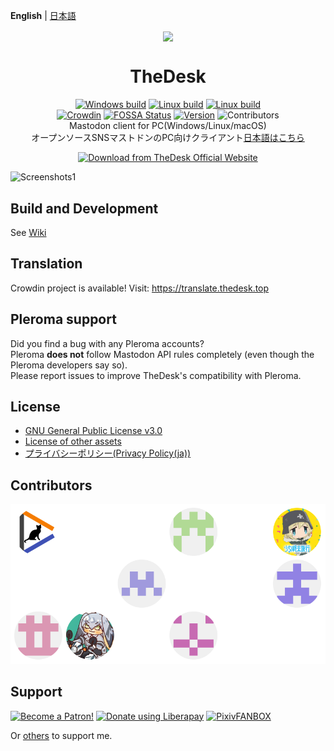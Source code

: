  **English** | [日本語](README_ja.md)
 
<div align="center">

<img src="app/img/desk.png" width="150" align="center">

<h1 align="center">TheDesk</h1>

[![Windows build](https://github.com/cutls/TheDesk/actions/workflows/build.yml/badge.svg)](https://github.com/cutls/TheDesk/actions/workflows/build.yml)
[![Linux build](https://github.com/cutls/TheDesk/actions/workflows/build-linux.yml/badge.svg)](https://github.com/cutls/TheDesk/actions/workflows/build-linux.yml)
[![Linux build](https://github.com/cutls/TheDesk/actions/workflows/build-macos.yml/badge.svg)](https://github.com/cutls/TheDesk/actions/workflows/build-macos.yml)  
[![Crowdin](https://d322cqt584bo4o.cloudfront.net/thedesk/localized.svg)](https://translate.thedesk.top/project/thedesk)
[![FOSSA Status](https://bit.ly/2N4cLd1)](https://bit.ly/31zqMmZ)
[![Version](https://flat.badgen.net/github/release/cutls/TheDesk)](https://github.com/cutls/TheDesk/releases)
![Contributors](https://flat.badgen.net/github/contributors/cutls/TheDesk)  
Mastodon client for PC(Windows/Linux/macOS)  
オープンソースSNSマストドンのPC向けクライアント[日本語はこちら](README_ja.md)  
  
[![Download from TheDesk Official Website](app/img/getFromTheDesk.svg)](https://thedesk.top)

</div>

![Screenshots1](https://thedesk.top/img/scr1.png)  

## Build and Development

See [Wiki](https://github.com/cutls/TheDesk/wiki)

## Translation

Crowdin project is available! Visit: https://translate.thedesk.top

## Pleroma support

Did you find a bug with any Pleroma accounts?  
Pleroma **does not** follow Mastodon API rules completely (even though the Pleroma developers say so).  
Please report issues to improve TheDesk's compatibility with Pleroma.

## License

* [GNU General Public License v3.0](https://github.com/cutls/TheDesk/blob/master/LICENSE)
* [License of other assets](https://github.com/cutls/TheDesk/wiki/License-of-other-assets)
* [プライバシーポリシー(Privacy Policy(ja))](https://thedesk.top/priv.html)

## Contributors

[![](./app/img/contributors.svg)](https://github.com/cutls/TheDesk/graphs/contributors)

## Support

<a href="https://www.patreon.com/cutls"><img src="https://c5.patreon.com/external/logo/become_a_patron_button@2x.png" alt="Become a Patron!" height="30"></a>
<a href="https://liberapay.com/cutls/donate"><img alt="Donate using Liberapay" src="https://liberapay.com/assets/widgets/donate.svg" height="30"></a>
<a href="https://cutls.fanbox.cc"><img alt="PixivFANBOX" src="https://thedesk.top/img/fanbox.png" height="30"></a>

Or [others](https://cutls.dev) to support me.
